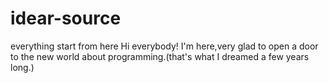# idear-source
everything start from here
Hi everybody!
I'm here,very glad to open a door to the new world about programming.(that's what I dreamed a few years long.)

